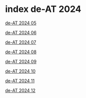 # index de-AT 2024

<a href="./05">de-AT 2024 05</a>

<a href="./06">de-AT 2024 06</a>

<a href="./07">de-AT 2024 07</a>

<a href="./08">de-AT 2024 08</a>

<a href="./09">de-AT 2024 09</a>

<a href="./10">de-AT 2024 10</a>

<a href="./11">de-AT 2024 11</a>

<a href="./12">de-AT 2024 12</a>
